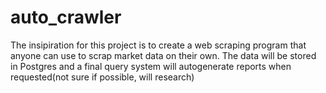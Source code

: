 # auto_crawler

The insipiration for this project is to create a web scraping program that anyone can use to scrap market data on their own. 
The data will be stored in Postgres and a final query system will autogenerate reports when requested(not sure if possible, will research)
